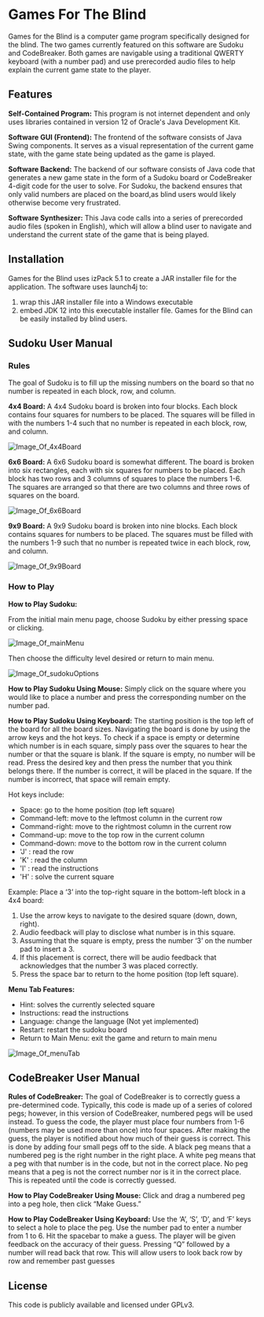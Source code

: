 # Games For The Blind
Games for the Blind is a computer game program specifically designed for the blind. The two games currently featured on this software are Sudoku and CodeBreaker. Both games are navigable using a traditional QWERTY keyboard (with a number pad) and use prerecorded audio files to help explain the current game state to the player.


## Features

**Self-Contained Program:**
This program is not internet dependent and only uses libraries contained in version 12 of Oracle's Java Development Kit.

**Software GUI (Frontend):** The frontend of the software consists of Java Swing components. It serves as a visual representation of the current game state, with the game state being updated as the game is played.

**Software Backend:** The backend of our software consists of Java code that generates a new game state in the form of a Sudoku board or CodeBreaker 4-digit code for the user to solve. For Sudoku, the backend ensures that only valid numbers are placed on the board,as blind users would likely otherwise become very frustrated.

**Software Synthesizer:** This Java code calls into a series of prerecorded audio files (spoken in English), which will allow a blind user to navigate and understand the current state of the game that is being played.



## Installation 
Games for the Blind uses izPack 5.1 to create a JAR installer file for the  application. The software uses launch4j to: 
1. wrap this JAR installer file into a Windows executable  
2. embed JDK 12 into this executable installer file.
Games for the Blind can be easily installed by blind users. 


## Sudoku User Manual
### Rules  
The goal of Sudoku is to fill up the missing numbers on the board so that no number is repeated in each block, row, and column. 
 
**4x4 Board:** 
A 4x4 Sudoku board is broken into four blocks. Each block contains four squares for numbers to be placed. The squares will be filled in with the numbers 1-4 such that no number is repeated in each block, row, and column. 
 
 ![Image_Of_4x4Board](https://github.com/hadi16/GamesForTheBlind/images/4x4Board.png)

**6x6 Board:** 
A 6x6 Sudoku board is somewhat different. The board is broken into six rectangles, each with six squares for numbers to be placed. Each block has two rows and 3 columns of squares to place the numbers 1-6. The squares are arranged so that there are two columns and three rows of squares on the board. 
  
  ![Image_Of_6x6Board](https://github.com/hadi16/GamesForTheBlind/images/6x6Board.png)

**9x9 Board:** 
A 9x9 Sudoku board is broken into nine blocks. Each block contains squares for numbers to be placed. The squares must be filled with the numbers 1-9 such that no number is repeated twice in each block, row, and column. 
  
  ![Image_Of_9x9Board](https://github.com/hadi16/GamesForTheBlind/images/9x9Board.png)

### How to Play 

**How to Play Sudoku:** 

From the initial main menu page, choose Sudoku by either pressing space or clicking. 

  ![Image_Of_mainMenu](https://github.com/hadi16/GamesForTheBlind/images/mainMenu.png)

Then choose the difficulty level desired or return to main menu.

  ![Image_Of_sudokuOptions](https://github.com/hadi16/GamesForTheBlind/images/sudokuOptions.png)
 
**How to Play Sudoku Using Mouse:** Simply click on the square where you would like to place a number and press the corresponding number on the number pad. 
 
**How to Play Sudoku Using Keyboard:** The starting position is the top left of the board for all the board sizes.  Navigating the board is done by using the arrow keys and the hot keys. To check if a space is empty or determine which number is in each square, simply pass over the squares to hear the number or that the square is blank. If the square is empty, no number will be read. Press the desired key and then press the number that you think belongs there. If the number is correct, it will be placed in the square. If the number is incorrect, that space will remain empty.
 
Hot keys include:
* Space: go to the home position (top left square)
* Command-left: move to the leftmost column in the current row
* Command-right: move to the rightmost column in the current row
* Command-up: move to the top row in the current column
* Command-down: move to the bottom row in the current column
* 'J' : read the row 
* 'K' : read the column 
* 'I' : read the instructions
* 'H' : solve the current square
 
Example: Place a ‘3’ into the top-right square in the bottom-left block in a 4x4 board: 
1. Use the arrow keys to navigate to the desired square (down, down, right).
3. Audio feedback will play to disclose what number is in this square. 
4. Assuming that the square is empty, press the number ‘3’ on the number pad to insert a 3. 
5. If this placement is correct, there will be audio feedback that acknowledges that the number 3 was placed correctly. 
6. Press the space bar to return to the home position (top left square). 

**Menu Tab Features:**
* Hint: solves the currently selected square
* Instructions: read the instructions
* Language: change the language (Not yet implemented)
* Restart: restart the sudoku board
* Return to Main Menu: exit the game and return to main menu

![Image_Of_menuTab](https://github.com/hadi16/GamesForTheBlind/images/menuTab.png)


## CodeBreaker User Manual
**Rules of CodeBreaker:** The goal of CodeBreaker is to correctly guess a pre-determined code. Typically, this code is made up of a series of colored pegs; however, in this version of CodeBreaker, numbered pegs will be used instead. To guess the code, the player must place four numbers from 1-6 (numbers may be used more than once) into four spaces. After making the guess, the player is notified about how much of their guess is correct. This is done by adding four small pegs off to the side. A black peg means that a numbered peg is the right number in the right place. A white peg means that a peg with that number is in the code, but not in the correct place. No peg means that a peg is not the correct number nor is it in the correct place. This is repeated until the code is correctly guessed. 
 
**How to Play CodeBreaker Using Mouse:** Click and drag a numbered peg into a peg hole, then click “Make Guess.” 
 
**How to Play CodeBreaker Using Keyboard:** Use the ‘A’, ‘S’, ‘D’, and ‘F’ keys to select a hole to place the peg. Use the number pad to enter a number from 1 to 6. Hit the spacebar to make a guess. The player will be given feedback on the accuracy of their guess. Pressing “Q” followed by a number will read back that row. This will allow users to look back row by row and remember past guesses




## License
This code is publicly available and licensed under GPLv3. 
